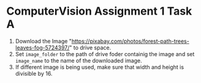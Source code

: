 # ComputerVision Assignment 1 Task A

1. Download the Image "https://pixabay.com/photos/forest-path-trees-leaves-fog-5724397/" to drive space.
2. Set `image_folder` to the path of drive foder containig the image and set `image_name` to the name of the downloaded image.
3. If different image is being used, make sure that width and height is divisible by 16.
